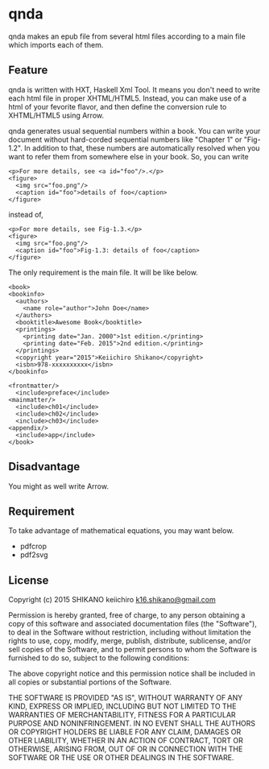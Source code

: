 # qnda
qnda makes an epub file from several html files according to a main file which imports each of them.

## Feature
qnda is written with HXT, Haskell Xml Tool. It means you don't need to write each html file in proper XHTML/HTML5. Instead, you can make use of a html of your fevorite flavor, and then define the conversion rule to XHTML/HTML5 using Arrow. 

qnda generates usual sequential numbers within a book. You can write your document without hard-corded sequential numbers like "Chapter 1" or "Fig-1.2". In addition to that, these numbers are automatically resolved when you want to refer them from somewhere else in your book. So, you can write

    <p>For more details, see <a id="foo"/>.</p>
    <figure>
      <img src="foo.png"/>
      <caption id="foo">details of foo</caption>
    </figure>

instead of,

    <p>For more details, see Fig-1.3.</p>
    <figure>
      <img src="foo.png"/>
      <caption id="foo">Fig-1.3: details of foo</caption>
    </figure>

The only requirement is the main file. It will be like below. 

    <book>
    <bookinfo>
      <authors>
        <name role="author">John Doe</name>
      </authors>
      <booktitle>Awesome Book</booktitle>
      <printings>
        <printing date="Jan. 2000">1st edition.</printing>
        <printing date="Feb. 2015">2nd edition.</printing>
      </printings>
      <copyright year="2015">Keiichiro Shikano</copyright>
      <isbn>978-xxxxxxxxxx</isbn>
    </bookinfo>

    <frontmatter/>
      <include>preface</include>
    <mainmatter/>
      <include>ch01</include>
      <include>ch02</include>
      <include>ch03</include>
    <appendix/>
      <include>app</include>
    </book>
 
 
## Disadvantage

You might as well write Arrow.


## Requirement
To take advantage of mathematical equations, you may want below.

 * pdfcrop
 * pdf2svg


## License

Copyright (c) 2015 SHIKANO keiichiro k16.shikano@gmail.com

Permission is hereby granted, free of charge, to any person obtaining a copy of this software and associated documentation files (the "Software"), to deal in the Software without restriction, including without limitation the rights to use, copy, modify, merge, publish, distribute, sublicense, and/or sell copies of the Software, and to permit persons to whom the Software is furnished to do so, subject to the following conditions:

The above copyright notice and this permission notice shall be included in all copies or substantial portions of the Software.

THE SOFTWARE IS PROVIDED "AS IS", WITHOUT WARRANTY OF ANY KIND, EXPRESS OR IMPLIED, INCLUDING BUT NOT LIMITED TO THE WARRANTIES OF MERCHANTABILITY, FITNESS FOR A PARTICULAR PURPOSE AND NONINFRINGEMENT. IN NO EVENT SHALL THE AUTHORS OR COPYRIGHT HOLDERS BE LIABLE FOR ANY CLAIM, DAMAGES OR OTHER LIABILITY, WHETHER IN AN ACTION OF CONTRACT, TORT OR OTHERWISE, ARISING FROM, OUT OF OR IN CONNECTION WITH THE SOFTWARE OR THE USE OR OTHER DEALINGS IN THE SOFTWARE.
